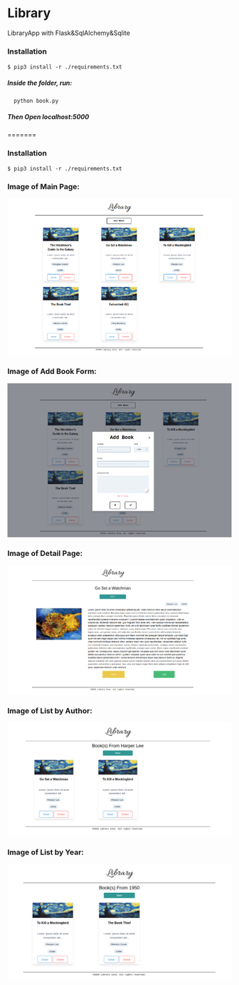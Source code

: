 # Library
LibraryApp with Flask&amp;SqlAlchemy&amp;Sqlite


### Installation
```
$ pip3 install -r ./requirements.txt
```
##### Inside the folder, run:
```
  python book.py
```
##### Then Open *localhost:5000*
=======

### Installation
```
$ pip3 install -r ./requirements.txt
```

### Image of Main Page:

![alt text](https://github.com/emrdagkusu/library/blob/master/projectImages/index.png)

### Image of Add Book Form:

![alt text](https://github.com/emrdagkusu/library/blob/master/projectImages/addBook.png)

### Image of Detail Page:

![alt text](https://github.com/emrdagkusu/library/blob/master/projectImages/detail.png)

### Image of List by Author:

![alt text](https://github.com/emrdagkusu/library/blob/master/projectImages/author.png)

### Image of List by Year:

![alt text](https://github.com/emrdagkusu/library/blob/master/projectImages/year.png)
